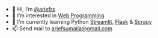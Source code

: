 - 👋 Hi, I’m [@ariefrs](https://github.com/ariefrs)
- 👀 I’m interested in [Web Programming](https://github.com/topics/web-programming)
- 🌱 I’m currently learning Python [Streamlit](https://github.com/streamlit), [Flask](https://github.com/pallets/flask) & [Scrapy](https://github.com/scrapy/scrapy)
- 📫 Send mail to [ariefsumaila@gmail.com](mailto:ariefsumail@gmail.com)

<!---
ariefrs/ariefrs is a ✨ special ✨ repository because its `README.md` (this file) appears on your GitHub profile.
You can click the Preview link to take a look at your changes.
--->
